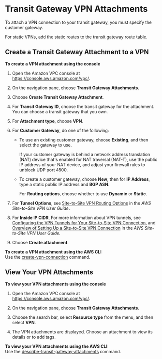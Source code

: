 # Transit Gateway VPN Attachments<a name="tgw-vpn-attachments"></a>

To attach a VPN connection to your transit gateway, you must specify the customer gateway\.

For static VPNs, add the static routes to the transit gateway route table\.

## Create a Transit Gateway Attachment to a VPN<a name="create-vpn-attachment"></a>

**To create a VPN attachment using the console**

1. Open the Amazon VPC console at [https://console\.aws\.amazon\.com/vpc/](https://console.aws.amazon.com/vpc/)\.

1. On the navigation pane, choose **Transit Gateway Attachments**\.

1. Choose **Create Transit Gateway Attachment**\.

1. For **Transit Gateway ID**, choose the transit gateway for the attachment\. You can choose a transit gateway that you own\.

1. For **Attachment type**, choose **VPN**\.

1. For **Customer Gateway**, do one of the following:
   + To use an existing customer gateway, choose **Existing**, and then select the gateway to use\.

     If your customer gateway is behind a network address translation \(NAT\) device that's enabled for NAT traversal \(NAT\-T\), use the public IP address of your NAT device, and adjust your firewall rules to unblock UDP port 4500\.
   + To create a customer gateway, choose **New**, then for **IP Address**, type a static public IP address and **BGP ASN**\.

     For **Routing options**, choose whether to use **Dynamic** or **Static**\.

1. For **Tunnel Options**, see [Site\-to\-Site VPN Routing Options](https://docs.aws.amazon.com/vpn/latest/s2svpn/VPNRoutingTypes.html) in the *AWS Site\-to\-Site VPN User Guide*\.

1. For **Inside IP CIDR**, For more information about VPN tunnels, see [Configuring the VPN Tunnels for Your Site\-to\-Site VPN Connection](https://docs.aws.amazon.com/vpn/latest/s2svpn/VPNTunnels.html), and [Overview of Setting Up a Site\-to\-Site VPN Connection](https://docs.aws.amazon.com/vpc/latest/adminguide/Introduction.html#Summary) in the *AWS Site\-to\-Site VPN User Guide*\.

1. Choose **Create attachment**\.

**To create a VPN attachment using the AWS CLI**  
Use the [create\-vpn\-connection](https://docs.aws.amazon.com/cli/latest/reference/ec2/create-vpn-connection.html) command\.

## View Your VPN Attachments<a name="view-vpn-attachment"></a>

**To view your VPN attachments using the console**

1. Open the Amazon VPC console at [https://console\.aws\.amazon\.com/vpc/](https://console.aws.amazon.com/vpc/)\.

1. On the navigation pane, choose **Transit Gateway Attachments**\.

1. Choose the search bar, select **Resource type** from the menu, and then select **VPN**\.

1. The VPN attachments are displayed\. Choose an attachment to view its details or to add tags\.

**To view your VPN attachments using the AWS CLI**  
Use the [describe\-transit\-gateway\-attachments](https://docs.aws.amazon.com/cli/latest/reference/ec2/describe-transit-gateway-attachments.html) command\.